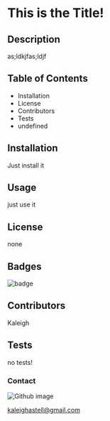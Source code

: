 
# This is the Title!
## Description
as;ldkjfas;ldjf
## Table of Contents
* Installation
* License
* Contributors
* Tests
* undefined
## Installation
Just install it
## Usage 
just use it
## License
none
## Badges
![badge](https://img.shields.io/github/languages/top/Kaleighspurio/readme-generator)
## Contributors
Kaleigh
## Tests
no tests!

### Contact
![Github image](https://avatars0.githubusercontent.com/u/59545884?s=400&u=bc7c30d8d395ed840212cb90e570281b8a82e0f8&v=4)

kaleighastell@gmail.com
